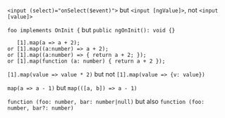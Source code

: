 ```<input (select)="onSelect($event)">``` but ```<input [ngValue]>```, not ```<input [value]>```

```foo implements OnInit {``` but ```public ngOnInit(): void {}```

```
   [1].map(a => a + 2);
or [1].map((a:number) => a + 2);
or [1].map((a:number) => { return a + 2; });
or [1].map(function (a: number) { return a + 2 });
``` 

```[1].map(value => value * 2)``` but not ```[1].map(value => {v: value})```


```map(a => a - 1)``` but ```map(([a, b]) => a - 1)```


 
 
```function (foo: number, bar: number|null)``` but also ```function (foo: number, bar?: number)```

